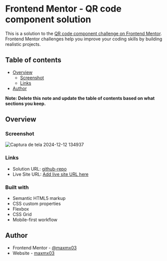 # Frontend Mentor - QR code component solution

This is a solution to the [QR code component challenge on Frontend Mentor](https://www.frontendmentor.io/challenges/qr-code-component-iux_sIO_H). Frontend Mentor challenges help you improve your coding skills by building realistic projects.

## Table of contents

- [Overview](#overview)
  - [Screenshot](#screenshot)
  - [Links](#links)
- [Author](#author)

**Note: Delete this note and update the table of contents based on what sections you keep.**

## Overview

### Screenshot

![Captura de tela 2024-12-12 134937](https://github.com/user-attachments/assets/2530929b-51da-4a6e-9a25-842f0e9a4fe7)

### Links

- Solution URL: [github-repo](https://github.com/maxmx03/qr-code)
- Live Site URL: [Add live site URL here](https://your-live-site-url.com)

### Built with

- Semantic HTML5 markup
- CSS custom properties
- Flexbox
- CSS Grid
- Mobile-first workflow

## Author

- Frontend Mentor - [@maxmx03](https://www.frontendmentor.io/profile/maxmx03)
- Website - [maxmx03](https://github.com/maxmx03)
